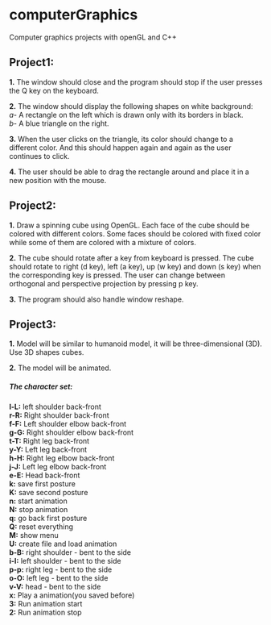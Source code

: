 # computerGraphics
Computer graphics projects with openGL and C++

## Project1:

**1.** The window should close and the program should stop if the user presses the Q key on the keyboard. <br/>

**2.** The window should display the following shapes on white background:<br/>
*a-* A rectangle on the left which is drawn only with its borders in black.<br/>
*b-* A blue triangle on the right.<br/>

**3.** When the user clicks on the triangle, its color should change to a different color. And this should happen again and again as the user continues to click. <br/>

**4.** The user should be able to drag the rectangle around and place it in a new position with the mouse.<br/>

## Project2:

**1.** Draw a spinning cube using OpenGL. Each face of the cube should be colored with different colors. Some faces should be colored with fixed color while some of them are colored with a mixture of colors.<br/>

**2.** The cube should rotate after a key from keyboard is pressed. The cube should rotate to right (d key), left (a key), up (w key) and down (s key) when the corresponding key is pressed. The user can change between orthogonal and perspective projection by pressing p key.<br/>

**3.** The program should also handle window reshape. <br/>

## Project3:

**1.** Model will be similar to humanoid model, it will be three-dimensional (3D). Use 3D shapes cubes. <br/>

**2.** The model will be animated. <br/>

##### The character set:

**l-L:** left shoulder back-front <br/>
**r-R:** Right shoulder back-front <br/>
**f-F:** Left shoulder elbow back-front <br/>
**g-G:** Right shoulder elbow back-front <br/>
**t-T:** Right leg back-front <br/>
**y-Y:** Left leg back-front <br/>
**h-H:** Right leg elbow back-front <br/>
**j-J:** Left leg elbow back-front <br/>
**e-E:** Head back-front <br/>
**k:** save first posture <br/>
**K:** save second posture <br/>
**n:** start animation <br/>
**N:** stop animation <br/>
**q:** go back first posture <br/>
**Q:** reset everything <br/>
**M:** show menu <br/>
**U:** create file and load animation <br/>
**b-B:** right shoulder - bent to the side <br/>
**i-I:** left shoulder - bent to the side <br/>
**p-p:** right leg - bent to the side <br/>
**o-O:** left leg - bent to the side <br/>
**v-V:** head - bent to the side <br/>
**x:** Play a animation(you saved before) <br/>
**3:** Run animation start <br/>
**2:** Run animation stop <br/>

